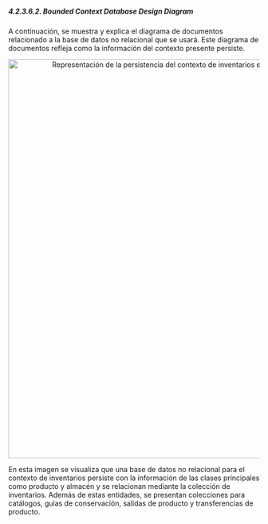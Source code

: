 ﻿##### 4.2.3.6.2. Bounded Context Database Design Diagram #####
 
A continuación, se muestra y explica el diagrama de documentos relacionado a la base de datos no relacional que se usará. Este diagrama de documentos refleja como la información del contexto presente persiste.

<p align="center">
  <img src="https://i.imgur.com/dAvft7N.png" 
  alt="Representación de la persistencia del contexto de inventarios en una base de datos no relacional" style="width: 800px;"/>
</p>

En esta imagen se visualiza que una base de datos no relacional para el contexto de inventarios persiste con la información de las clases principales como producto y almacén y se relacionan mediante la colección de inventarios. Además de estas entidades, se presentan colecciones para catálogos, guías de conservación, salidas de producto y transferencias de producto.
